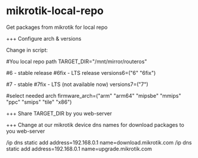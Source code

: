 # mikrotik-local-repo
Get packages from mikrotik for local repo

+++ Configure arch & versions

Change in script:

#You local repo path 
TARGET_DIR="/mnt/mirror/routeros"

#6 - stable release 
#6fix - LTS release
versions6=("6" "6fix")

#7 - stable
#7fix - LTS (not available now)
versions7=("7")

#select needed arch
firmware_arch=("arm" "arm64" "mipsbe" "mmips" "ppc" "smips" "tile" "x86")

+++ Share TARGET_DIR by you web-server

+++ Change at our mikrotik device dns names for download packages to you web-server

/ip dns static add address=192.168.0.1 name=download.mikrotik.com
/ip dns static add address=192.168.0.1 name=upgrade.mikrotik.com
